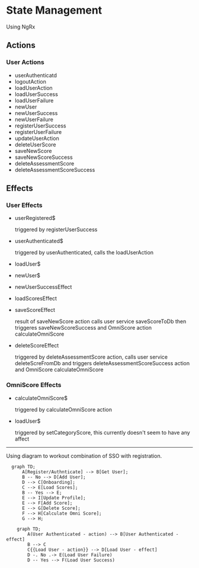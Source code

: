 # State Management

Using NgRx

## Actions

### User Actions

- userAuthenticatd
- logoutAction
- loadUserAction
- loadUserSuccess
- loadUserFailure
- newUser
- newUserSuccess
- newUserFailure
- registerUserSuccess
- registerUserFailure
- updateUserAction
- deleteUserScore
- saveNewScore
- saveNewScoreSuccess
- deleteAssessmentScore
- deleteAssessmentScoreSuccess

## Effects

### User Effects

- userRegistered$

    triggered by registerUserSuccess

- userAuthenticated$

    triggered by userAuthenticated, calls the loadUserAction

- loadUser$
- newUser$
- newUserSuccessEffect
- loadScoresEffect
- saveScoreEffect

    result of saveNewScore action calls user service saveScoreToDb then triggeres saveNewScoreSuccess and OmniScore action calculateOmniScore

- deleteScoreEffect

    triggered by deleteAssessmentScore action, calls user service deleteScreFromDb and triggers deleteAssessmentScoreSuccess action and OmniScore calculateOmniScore

### OmniScore Effects

- calculateOmniScore$

    triggered by calculateOmniScore action

- loadUser$

    triggered by setCategoryScore, this currently doesn't seem to have any affect

---

Using diagram to workout combination of SSO with registration.

```mermaid
  graph TD;
      A[Register/Authnticate] --> B[Get User];
      B -- No --> D[Add User];
      D --> C[Onboarding];
      C --> E[Load Scores];
      B -- Yes --> E;
      E --> I[Update Profile];
      E --> F[Add Score];
      E --> G[Delete Score];
      F --> H[Calculate Omni Score];
      G --> H;
```

```mermaid
    graph TD;
        A(User Authenticated - action) --> B[User Authenticated - effect]
        B --> C
        C{{Load User - action}} --> D[Load User - effect]
        D -. No .-> E(Load User Failure)
        D -- Yes --> F(Load User Success)
```
